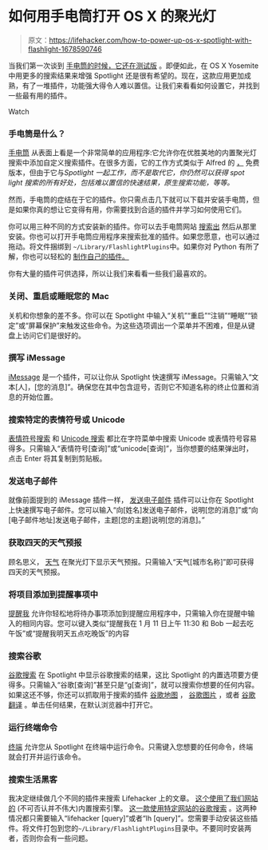 # 如何用手电筒打开 OS X 的聚光灯

> 原文：<https://lifehacker.com/how-to-power-up-os-x-spotlight-with-flashlight-1678590746>

当我们第一次谈到 [手电筒的时候，它还在测试版](https://lifehacker.com/flashlight-adds-more-search-results-to-spotlight-1657873283) 。即便如此，在 OS X Yosemite 中用更多的搜索结果来增强 Spotlight 还是很有希望的。现在，这款应用更加成熟，有了一堆插件，功能强大得令人难以置信。让我们来看看如何设置它，并找到一些最有用的插件。

Watch

### 手电筒是什么？

[手电筒](http://flashlight.nateparrott.com/) 从表面上看是一个非常简单的应用程序:它允许你在优胜美地的内置聚光灯搜索中添加自定义搜索插件。在很多方面，它的工作方式类似于 Alfred 的 [，](https://lifehacker.com/a-beginners-guide-to-mouseless-computing-with-alfred-1596198655) 免费版本，但由于它与*Spotlight 一起工作，而不是取代它，你仍然可以获得 spot light 搜索的所有好处，包括难以置信的快速结果，原生搜索功能，等等。*

然而，手电筒的症结在于它的插件。你只需点击几下就可以下载并安装手电筒，但是如果你真的想让它变得有用，你需要找到合适的插件并学习如何使用它们。

你可以用三种不同的方式安装新的插件。你可以去手电筒网站 [搜索出](http://flashlight.nateparrott.com/browse) 然后从那里安装。你也可以打开手电筒应用程序来搜索批准的插件。如果您愿意，也可以通过拖动。将文件捆绑到 `~/Library/FlashlightPlugins`中。如果你对 Python 有所了解，你也可以轻松的 [制作自己的插件。](https://github.com/nate-parrott/Flashlight/wiki/Creating-a-Plugin)

你有大量的插件可供选择，所以让我们来看看一些我们最喜欢的。

### 关闭、重启或睡眠您的 Mac

关机和你想象的差不多。你可以在 Spotlight 中输入“关机”“重启”“注销”“睡眠”“锁定”或“屏幕保护”来触发这些命令。为这些选项调出一个菜单并不困难，但是从键盘上访问它们是很好的。

### 撰写 iMessage

[iMessage](http://flashlight.nateparrott.com/plugin/imessage) 是一个插件，可以让你从 Spotlight 快速撰写 iMessage。只需输入“文本[人]，[您的消息]”。确保您在其中包含逗号，否则它不知道名称的终止位置和消息的开始位置。

### 搜索特定的表情符号或 Unicode

[表情符号搜索](http://flashlight.nateparrott.com/plugin/emoji) 和 [Unicode 搜索](http://flashlight.nateparrott.com/plugin/unicode) 都比在字符菜单中搜索 Unicode 或表情符号容易得多。只需输入“表情符号[查询]”或“unicode[查询]”，当你想要的结果弹出时，点击 Enter 将其复制到剪贴板。

### 发送电子邮件

就像前面提到的 iMessage 插件一样， [发送电子邮件](http://flashlight.nateparrott.com/plugin/send_email) 插件可以让你在 Spotlight 上快速撰写电子邮件。您可以输入“向[姓名]发送电子邮件，说明[您的消息]”或“向[电子邮件地址]发送电子邮件，主题[您的主题]说明[您的消息]。”

### 获取四天的天气预报

顾名思义， [天气](http://flashlight.nateparrott.com/plugin/weather) 在聚光灯下显示天气预报。只需输入“天气[城市名称]”即可获得四天的天气预报。

### 将项目添加到提醒事项中

[提醒我](http://flashlight.nateparrott.com/plugin/remind-me) 允许你轻松地将待办事项添加到提醒应用程序中，只需输入你在提醒中输入的相同内容。您可以键入类似“提醒我在 1 月 11 日上午 11:30 和 Bob 一起去吃午饭”或“提醒我明天五点吃晚饭”的内容

### 搜索谷歌

[谷歌搜索](http://flashlight.nateparrott.com/plugin/googlesearch) 在 Spotlight 中显示谷歌搜索的结果，这比 Spotlight 的内置选项要方便得多。只需输入“谷歌[查询]”甚至只是“g[查询]”，就可以搜索你想要的任何内容。如果这还不够，你还可以抓取用于搜索的插件 [谷歌地图](http://flashlight.nateparrott.com/plugin/googlemaps) ， [谷歌图片](http://flashlight.nateparrott.com/plugin/googleimages) ，或者 [谷歌翻译](http://flashlight.nateparrott.com/plugin/googletranslate) 。单击任何结果，在默认浏览器中打开它。

### 运行终端命令

[终端](http://flashlight.nateparrott.com/plugin/terminal) 允许您从 Spotlight 在终端中运行命令。只需键入您想要的任何命令，终端就会打开并运行该命令。

### 搜索生活黑客

我决定继续做几个不同的插件来搜索 Lifehacker 上的文章。 [这个使用了我们网站的](http://edge-cache.lifehacker.com/lifehacker/Flashlight/lifehackersearchkinja.zip) (不可否认并不伟大)内置搜索引擎。 [这一款使用特定网站的谷歌搜索](http://edge-cache.lifehacker.com/lifehacker/Flashlight/lifehackersearchgoogle.bundle.zip) 。这两种情况都只需要输入“lifehacker [query]”或者“lh [query]”。您需要手动安装这些插件。将文件打包到您的`~/Library/FlashlightPlugins`目录中。不要同时安装两者，否则你会有一些问题。